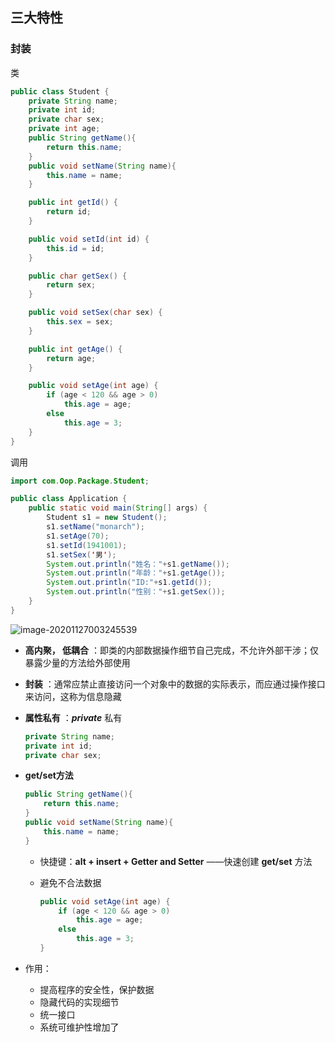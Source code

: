 ## 三大特性

### 封装

类

```java
public class Student {
    private String name;
    private int id;
    private char sex;
    private int age;
    public String getName(){
        return this.name;
    }
    public void setName(String name){
        this.name = name;
    }

    public int getId() {
        return id;
    }

    public void setId(int id) {
        this.id = id;
    }

    public char getSex() {
        return sex;
    }

    public void setSex(char sex) {
        this.sex = sex;
    }

    public int getAge() {
        return age;
    }

    public void setAge(int age) {
        if (age < 120 && age > 0)
            this.age = age;
        else
            this.age = 3;
    }
}
```

调用

```java
import com.Oop.Package.Student;

public class Application {
    public static void main(String[] args) {
        Student s1 = new Student();
        s1.setName("monarch");
        s1.setAge(70);
        s1.setId(1941001);
        s1.setSex('男');
        System.out.println("姓名："+s1.getName());
        System.out.println("年龄："+s1.getAge());
        System.out.println("ID:"+s1.getId());
        System.out.println("性别："+s1.getSex());
    }
}
```

![image-20201127003245539](https://img2020.cnblogs.com/blog/2213660/202011/2213660-20201127003246441-2076533809.png) 

- **高内聚， 低耦合** ：即类的内部数据操作细节自己完成，不允许外部干涉；仅暴露少量的方法给外部使用

- **封装** ：通常应禁止直接访问一个对象中的数据的实际表示，而应通过操作接口来访问，这称为信息隐藏

- **属性私有** ：***private*** 私有

    ```java
    private String name;
    private int id;
    private char sex;
    ```

- **get/set方法** 

    ```java
    public String getName(){
        return this.name;
    }
    public void setName(String name){
        this.name = name;
    }
    ```

    - 快捷键：**alt + insert + Getter and Setter** ——快速创建 **get/set** 方法

    - 避免不合法数据

        ```java
        public void setAge(int age) {
            if (age < 120 && age > 0)
                this.age = age;
            else
                this.age = 3;
        }
        ```

- 作用：

    - 提高程序的安全性，保护数据
    - 隐藏代码的实现细节
    - 统一接口
    - 系统可维护性增加了


